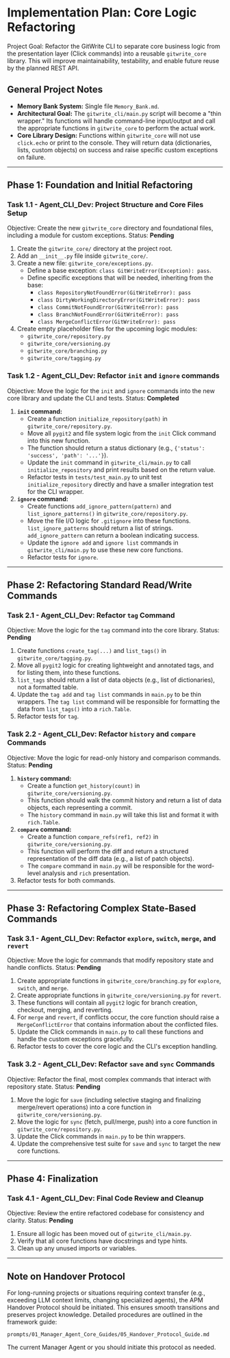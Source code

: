 # Implementation Plan: Core Logic Refactoring

Project Goal: Refactor the GitWrite CLI to separate core business logic from the presentation layer (Click commands) into a reusable `gitwrite_core` library. This will improve maintainability, testability, and enable future reuse by the planned REST API.

## General Project Notes
*   **Memory Bank System:** Single file `Memory_Bank.md`.
*   **Architectural Goal:** The `gitwrite_cli/main.py` script will become a "thin wrapper." Its functions will handle command-line input/output and call the appropriate functions in `gitwrite_core` to perform the actual work.
*   **Core Library Design:** Functions within `gitwrite_core` will not use `click.echo` or print to the console. They will return data (dictionaries, lists, custom objects) on success and raise specific custom exceptions on failure.

---

## Phase 1: Foundation and Initial Refactoring

### Task 1.1 - Agent_CLI_Dev: Project Structure and Core Files Setup
Objective: Create the new `gitwrite_core` directory and foundational files, including a module for custom exceptions.
Status: **Pending**

1.  Create the `gitwrite_core/` directory at the project root.
2.  Add an `__init__.py` file inside `gitwrite_core/`.
3.  Create a new file: `gitwrite_core/exceptions.py`.
    - Define a base exception: `class GitWriteError(Exception): pass`.
    - Define specific exceptions that will be needed, inheriting from the base:
        - `class RepositoryNotFoundError(GitWriteError): pass`
        - `class DirtyWorkingDirectoryError(GitWriteError): pass`
        - `class CommitNotFoundError(GitWriteError): pass`
        - `class BranchNotFoundError(GitWriteError): pass`
        - `class MergeConflictError(GitWriteError): pass`
4.  Create empty placeholder files for the upcoming logic modules:
    - `gitwrite_core/repository.py`
    - `gitwrite_core/versioning.py`
    - `gitwrite_core/branching.py`
    - `gitwrite_core/tagging.py`

### Task 1.2 - Agent_CLI_Dev: Refactor `init` and `ignore` commands
Objective: Move the logic for the `init` and `ignore` commands into the new core library and update the CLI and tests.
Status: **Completed**

1.  **`init` command:**
    - Create a function `initialize_repository(path)` in `gitwrite_core/repository.py`.
    - Move all `pygit2` and file system logic from the `init` Click command into this new function.
    - The function should return a status dictionary (e.g., `{'status': 'success', 'path': '...'}`).
    - Update the `init` command in `gitwrite_cli/main.py` to call `initialize_repository` and print results based on the return value.
    - Refactor tests in `tests/test_main.py` to unit test `initialize_repository` directly and have a smaller integration test for the CLI wrapper.
2.  **`ignore` command:**
    - Create functions `add_ignore_pattern(pattern)` and `list_ignore_patterns()` in `gitwrite_core/repository.py`.
    - Move the file I/O logic for `.gitignore` into these functions. `list_ignore_patterns` should return a list of strings. `add_ignore_pattern` can return a boolean indicating success.
    - Update the `ignore add` and `ignore list` commands in `gitwrite_cli/main.py` to use these new core functions.
    - Refactor tests for `ignore`.

---

## Phase 2: Refactoring Standard Read/Write Commands

### Task 2.1 - Agent_CLI_Dev: Refactor `tag` Command
Objective: Move the logic for the `tag` command into the core library.
Status: **Pending**

1.  Create functions `create_tag(...)` and `list_tags()` in `gitwrite_core/tagging.py`.
2.  Move all `pygit2` logic for creating lightweight and annotated tags, and for listing them, into these functions.
3.  `list_tags` should return a list of data objects (e.g., list of dictionaries), not a formatted table.
4.  Update the `tag add` and `tag list` commands in `main.py` to be thin wrappers. The `tag list` command will be responsible for formatting the data from `list_tags()` into a `rich.Table`.
5.  Refactor tests for `tag`.

### Task 2.2 - Agent_CLI_Dev: Refactor `history` and `compare` Commands
Objective: Move the logic for read-only history and comparison commands.
Status: **Pending**

1.  **`history` command:**
    - Create a function `get_history(count)` in `gitwrite_core/versioning.py`.
    - This function should walk the commit history and return a list of data objects, each representing a commit.
    - The `history` command in `main.py` will take this list and format it with `rich.Table`.
2.  **`compare` command:**
    - Create a function `compare_refs(ref1, ref2)` in `gitwrite_core/versioning.py`.
    - This function will perform the diff and return a structured representation of the diff data (e.g., a list of patch objects).
    - The `compare` command in `main.py` will be responsible for the word-level analysis and `rich` presentation.
3.  Refactor tests for both commands.

---

## Phase 3: Refactoring Complex State-Based Commands

### Task 3.1 - Agent_CLI_Dev: Refactor `explore`, `switch`, `merge`, and `revert`
Objective: Move the logic for commands that modify repository state and handle conflicts.
Status: **Pending**

1.  Create appropriate functions in `gitwrite_core/branching.py` for `explore`, `switch`, and `merge`.
2.  Create appropriate functions in `gitwrite_core/versioning.py` for `revert`.
3.  These functions will contain all `pygit2` logic for branch creation, checkout, merging, and reverting.
4.  For `merge` and `revert`, if conflicts occur, the core function should raise a `MergeConflictError` that contains information about the conflicted files.
5.  Update the Click commands in `main.py` to call these functions and handle the custom exceptions gracefully.
6.  Refactor tests to cover the core logic and the CLI's exception handling.

### Task 3.2 - Agent_CLI_Dev: Refactor `save` and `sync` Commands
Objective: Refactor the final, most complex commands that interact with repository state.
Status: **Pending**

1.  Move the logic for `save` (including selective staging and finalizing merge/revert operations) into a core function in `gitwrite_core/versioning.py`.
2.  Move the logic for `sync` (fetch, pull/merge, push) into a core function in `gitwrite_core/repository.py`.
3.  Update the Click commands in `main.py` to be thin wrappers.
4.  Update the comprehensive test suite for `save` and `sync` to target the new core functions.

---

## Phase 4: Finalization

### Task 4.1 - Agent_CLI_Dev: Final Code Review and Cleanup
Objective: Review the entire refactored codebase for consistency and clarity.
Status: **Pending**

1.  Ensure all logic has been moved out of `gitwrite_cli/main.py`.
2.  Verify that all core functions have docstrings and type hints.
3.  Clean up any unused imports or variables.

---
## Note on Handover Protocol

For long-running projects or situations requiring context transfer (e.g., exceeding LLM context limits, changing specialized agents), the APM Handover Protocol should be initiated. This ensures smooth transitions and preserves project knowledge. Detailed procedures are outlined in the framework guide:

`prompts/01_Manager_Agent_Core_Guides/05_Handover_Protocol_Guide.md`

The current Manager Agent or you should initiate this protocol as needed.